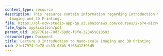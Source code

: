 ```yaml
---
content_type: resource
description: This resource contain information regarding Introduction to Nano-scale
  Imaging and 3D Printing.
file: https://ol-ocw-studio-app-qa.s3.amazonaws.com/courses/2-674-micro-nano-engineering-laboratory-spring-2016/2fdf79749e78dc3503b39f68412395d5_MIT2_674S16_Lec8Intro.pdf
file_type: application/pdf
parent_uid: 1897761e-78d3-59dc-f5fe-323459810593
resourcetype: Document
title: Lecture 8 Introduction to Nano-scale Imaging and 3D Printing
uid: 2fdf7974-9e78-dc35-03b3-9f68412395d5
---
```

